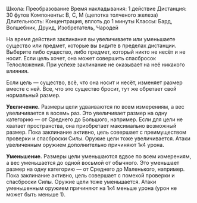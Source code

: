 Школа: Преобразование
Время накладывания: 1 действие
Дистанция: 30 футов
Компоненты: В, С, М (щепотка толченого железа)
Длительность: Концентрация, вплоть до 1 минуты
Классы: Бард, Волшебник, Друид, Изобретатель, Чародей

На время действия заклинания вы увеличиваете или уменьшаете существо или предмет, которые вы видите в пределах дистанции. Выберите либо существо, либо предмет, который никто не несёт и не носит. Если цель хочет, она может совершить спасбросок Телосложения. При успехе заклинание не оказывает на неё никакого влияния.

Если цель — существо, всё, что она носит и несёт, изменяет размер вместе с ней. Все, что это существо бросит, тут же обретает свой нормальный размер.

**Увеличение.** Размеры цели удваиваются по всем измерениям, а вес увеличивается в восемь раз. Это увеличивает размер на одну категорию — от Среднего до Большого, например. Если для цели не хватает пространства, она приобретает максимально возможный размер. Пока заклинание активно, цель совершает с преимуществом проверки и спасброски Силы. Оружие цели тоже увеличивается. Атаки увеличенным оружием дополнительно причиняют 1к4 урона.

**Уменьшение**_**.**_ Размеры цели уменьшаются вдвое по всем измерениям, а вес уменьшается до одной восьмой от обычного. Это уменьшает размер на одну категорию — от Среднего до Маленького, например. Пока заклинание активно, цель совершает с помехой проверки и спасброски Силы. Оружие цели тоже уменьшается. Атаки уменьшенным оружием причиняют на 1к4 меньше урона (урон не может быть меньше 1).